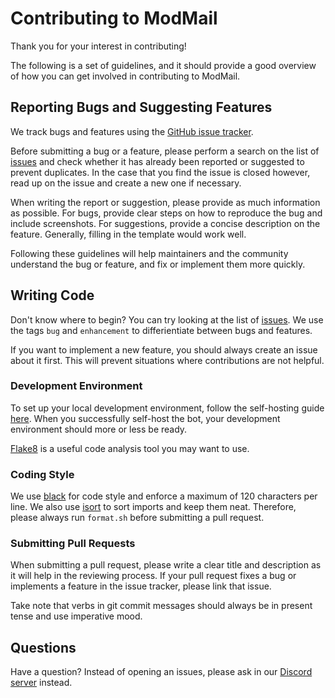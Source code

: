 # Contributing to ModMail

Thank you for your interest in contributing!

The following is a set of guidelines, and it should provide a good overview of how you can get involved in contributing to ModMail.

## Reporting Bugs and Suggesting Features

We track bugs and features using the [GitHub issue tracker](https://github.com/CHamburr/modmail/issues).

Before submitting a bug or a feature, please perform a search on the list of [issues](https://github.com/CHamburr/modmail/issues) and check whether it has already been reported or suggested to prevent duplicates. In the case that you find the issue is closed however, read up on the issue and create a new one if necessary.

When writing the report or suggestion, please provide as much information as possible. For bugs, provide clear steps on how to reproduce the bug and include screenshots. For suggestions, provide a concise description on the feature. Generally, filling in the template would work well.

Following these guidelines will help maintainers and the community understand the bug or feature, and fix or implement them more quickly.

## Writing Code

Don't know where to begin? You can try looking at the list of [issues](https://github.com/CHamburr/modmail/issues). We use the tags `bug` and `enhancement` to differientiate between bugs and features.

If you want to implement a new feature, you should always create an issue about it first. This will prevent situations where contributions are not helpful.

### Development Environment

To set up your local development environment, follow the self-hosting guide [here](https://github.com/CHamburr/modmail/blob/master/README.md). When you successfully self-host the bot, your development environment should more or less be ready.

[Flake8](https://gitlab.com/pycqa/flake8) is a useful code analysis tool you may want to use.

### Coding Style

We use [black](https://github.com/psf/black) for code style and enforce a maximum of 120 characters per line. We also use [isort](https://github.com/timothycrosley/isort) to sort imports and keep them neat. Therefore, please always run `format.sh` before submitting a pull request.

### Submitting Pull Requests

When submitting a pull request, please write a clear title and description as it will help in the reviewing process. If your pull request fixes a bug or implements a feature in the issue tracker, please link that issue.

Take note that verbs in git commit messages should always be in present tense and use imperative mood.

## Questions

Have a question? Instead of opening an issues, please ask in our [Discord server](https://discord.gg/wjWJwJB) instead.
